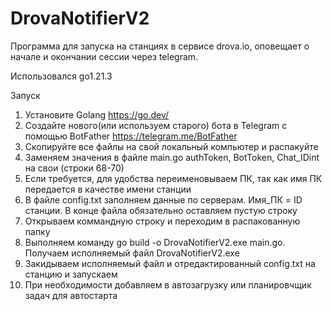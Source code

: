 # DrovaNotifierV2
Программа для запуска на станциях в сервисе drova.io, оповещает о начале и окончании сессии через telegram. 

Использовался go1.21.3

Запуск

1. Установите Golang https://go.dev/
2. Создайте нового(или используем старого) бота в Telegram с помощью BotFather https://telegram.me/BotFather
3. Скопируйте все файлы на свой локальный компьютер и распакуйте
4. Заменяем значения в файле main.go authToken, BotToken, Chat_IDint на свои (строки 68-70)
5. Если требуется, для удобства переименовываем ПК, так как имя ПК передается в качестве имени станции
6. В файле config.txt заполняем данные по серверам. Имя_ПК = ID станции. В конце файла обязательно оставляем пустую строку
7. Открываем коммандную строку и переходим в распакованную папку
8. Выполняем команду go build -o DrovaNotifierV2.exe main.go. Получаем исполняемый файл DrovaNotifierV2.exe
9. Закидываем исполняемый файл и отредактированный config.txt на станцию и запускаем
10. При необходимости добавляем в автозагрузку или планировчщик задач для автостарта
